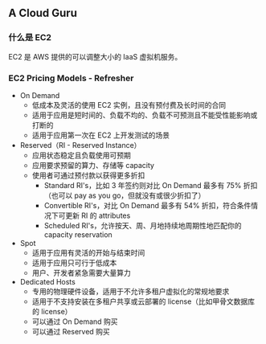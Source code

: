 ## A Cloud Guru
  
### 什么是 EC2
EC2 是 AWS 提供的可以调整大小的 IaaS 虚拟机服务。  
  
### EC2 Pricing Models - Refresher
* On Demand
    * 低成本及灵活的使用 EC2 实例，且没有预付费及长时间的合同
    * 适用于应用是短时间的、负载不均的、负载不可预测且不能受性能影响或打断的
    * 适用于应用第一次在 EC2 上开发测试的场景
* Reserved（RI - Reserved Instance）
    * 应用状态稳定且负载使用可预期
    * 应用要求预留的算力、存储等 capacity
    * 使用者可通过预付款以获得更多折扣
        * Standard RI's，比如 3 年签约则对比 On Demand 最多有 75% 折扣（也可以 pay as you go，但就没有或很少折扣了）
        * Convertible RI's，对比 On Demand 最多有 54% 折扣，符合条件情况下可更新 RI 的 attributes
        * Scheduled RI's，允许按天、周、月地持续地周期性地匹配你的 capacity reservation
* Spot
    * 适用于应用有灵活的开始与结束时间
    * 适用于应用只可行于低成本
    * 用户、开发者紧急需要大量算力
* Dedicated Hosts
    * 专用的物理硬件设备，适用于不允许多租户虚拟化的常规地要求
    * 适用于不支持安装在多租户共享或云部署的 license（比如甲骨文数据库的 license）
    * 可以通过 On Demand 购买
    * 可以通过 Reserved 购买  
  
